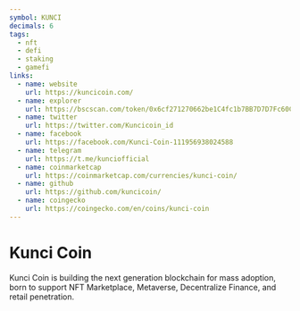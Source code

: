 ```yaml
---
symbol: KUNCI
decimals: 6
tags:
  - nft
  - defi
  - staking
  - gamefi
links:
  - name: website
    url: https://kuncicoin.com/
  - name: explorer
    url: https://bscscan.com/token/0x6cf271270662be1C4fc1b7BB7D7D7Fc60Cc19125
  - name: twitter
    url: https://twitter.com/Kuncicoin_id
  - name: facebook
    url: https://facebook.com/Kunci-Coin-111956938024588
  - name: telegram
    url: https://t.me/kunciofficial
  - name: coinmarketcap
    url: https://coinmarketcap.com/currencies/kunci-coin/
  - name: github
    url: https://github.com/kuncicoin/
  - name: coingecko
    url: https://coingecko.com/en/coins/kunci-coin
---
```


# Kunci Coin

Kunci Coin is building the next generation blockchain for mass adoption, born to support NFT Marketplace, Metaverse, Decentralize Finance, and retail penetration.
